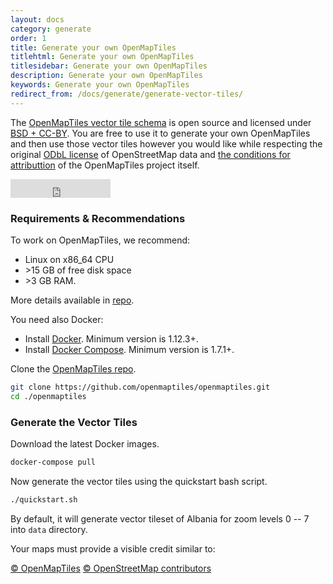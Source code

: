 ```yaml
---
layout: docs
category: generate
order: 1
title: Generate your own OpenMapTiles
titlehtml: Generate your own OpenMapTiles
titlesidebar: Generate your own OpenMapTiles
description: Generate your own OpenMapTiles
keywords: Generate your own OpenMapTiles
redirect_from: /docs/generate/generate-vector-tiles/
---
```


The [OpenMapTiles vector tile schema](https://github.com/openmaptiles/openmaptiles)
is open source and licensed under [BSD + CC-BY](https://github.com/openmaptiles/openmaptiles/blob/master/LICENSE.md). You are free to use it to generate your own OpenMapTiles and then use those vector tiles however you would like while respecting the
original [ODbL license](http://wiki.openstreetmap.org/wiki/Open_Database_License) of OpenStreetMap data and [the conditions for attributtion](https://github.com/openmaptiles/openmaptiles#license) of the OpenMapTiles project itself.

<iframe src="https://ghbtns.com/github-btn.html?user=openmaptiles&repo=openmaptiles&type=star&count=true&size=large" frameborder="0" scrolling="0" width="160px" height="30px" style="margin: 0;"></iframe>

### Requirements & Recommendations

To work on OpenMapTiles, we recommend:
- Linux on x86_64 CPU
- &gt;15 GB of free disk space
- &gt;3 GB RAM.

More details available in [repo](https://github.com/openmaptiles/openmaptiles/blob/master/QUICKSTART.md#req).

You need also Docker:

- Install [Docker](https://docs.docker.com/engine/installation/). Minimum version is 1.12.3+.
- Install [Docker Compose](https://docs.docker.com/compose/install/). Minimum version is 1.7.1+.

Clone the [OpenMapTiles repo](https://github.com/openmaptiles/openmaptiles).

```bash
git clone https://github.com/openmaptiles/openmaptiles.git
cd ./openmaptiles
```

### Generate the Vector Tiles

Download the latest Docker images.

```bash
docker-compose pull
```

Now generate the vector tiles using the quickstart bash script.

```bash
./quickstart.sh
```

By default, it will generate vector tileset of Albania for zoom levels 0 -- 7 into `data` directory.

Your maps must provide a visible credit similar to:

[© OpenMapTiles](http://openmaptiles.org/) [© OpenStreetMap contributors](http://www.openstreetmap.org/copyright)



